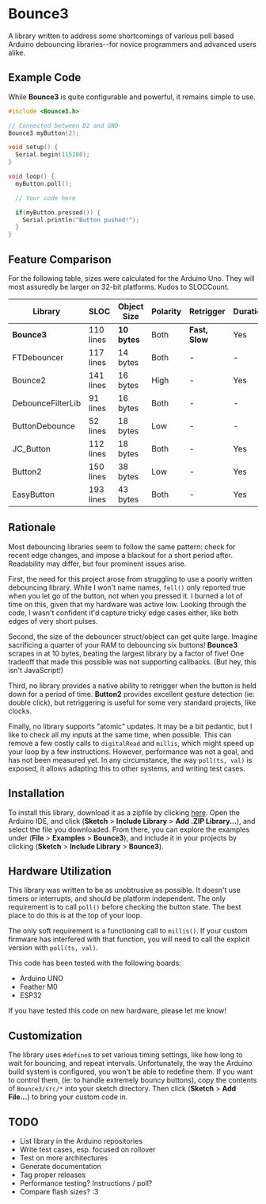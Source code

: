 # Bounce3

A library written to address some shortcomings of various poll based Arduino
debouncing libraries--for novice programmers and advanced users alike.

## Example Code

While **Bounce3** is quite configurable and powerful, it remains simple
to use.

```C++
#include <Bounce3.h>

// Connected between D2 and GND
Bounce3 myButton(2);

void setup() {
  Serial.begin(115200);
}

void loop() {
  myButton.poll();

  // Your code here

  if(myButton.pressed()) {
    Serial.println("Button pushed!");
  }
}
```
## Feature Comparison

For the following table, sizes were calculated for the Arduino Uno. They will
most assuredly be larger on 32-bit platforms. Kudos to SLOCCount.

| Library | SLOC | Object Size | Polarity | Retrigger | Duration | Gestures | Callbacks | Atomic |
| --- | --- | --- | --- | --- | --- | --- | --- | --- |
| **Bounce3** | 110 lines | **10 bytes** | Both | **Fast, Slow** | Yes | - | - | **Yes** |
| FTDebouncer | 117 lines | 14 bytes | Both | - | - | - | - | - |
| Bounce2 | 141 lines | 16 bytes | High | - | Yes | - | - | - |
| DebounceFilterLib | 91 lines | 16 bytes | Both | - | - | - | Yes | - |
| ButtonDebounce | 52 lines | 18 bytes | Low | - | - | - | Yes | - |
| JC_Button | 112 lines | 18 bytes | Both | - | Yes | Yes | - | - |
| Button2 | 150 lines | 38 bytes | Low | - | Yes | **Yes** | Yes | - |
| EasyButton | 193 lines | 43 bytes | Both | - | Yes | - | Yes | - |

## Rationale

Most debouncing libraries seem to follow the same pattern: check for recent
edge changes, and impose a blackout for a short period after. Readability may
differ, but four prominent issues arise.

First, the need for this project arose from struggling to use a poorly
written debouncing library. While I won't name names, `fell()` only reported
true when you let go of the button, not when you pressed it. I burned a lot of
time on this, given that my hardware was active low. Looking through
the code, I wasn't confident it'd capture tricky edge cases either, like
both edges of very short pulses.

Second, the size of the debouncer struct/object can get quite large. Imagine
sacrificing a quarter of your RAM to debouncing six buttons! **Bounce3**
scrapes in at 10 bytes, beating the largest library by a factor of five! One
tradeoff that made this possible was not supporting callbacks. (But hey,
this isn't JavaScript!)

Third, no library provides a native ability to retrigger when the button
is held down for a period of time. **Button2** provides excellent gesture
detection (ie: double click), but retriggering is useful for some very
standard projects, like clocks.

Finally, no library supports "atomic" updates. It may be a bit pedantic, but
I like to check all my inputs at the same time, when possible. This can
remove a few costly calls to `digitalRead` and `millis`, which might speed
up your loop by a few instructions. However, performance was not a goal, and
has not been measured yet. In any circumstance, the way `poll(ts, val)` is
exposed, it allows adapting this to other systems, and writing test cases.

## Installation

To install this library, download it as a zipfile by clicking
[here](https://github.com/tkuester/Bounce3/archive/master.zip). Open the
Arduino IDE, and click (**Sketch** > **Include Library** > **Add .ZIP
Library...**), and select the file you downloaded. From there, you can explore
the examples under (**File** > **Examples** > **Bounce3**), and include it in
your projects by clicking (**Sketch** > **Include Library** > **Bounce3**).

## Hardware Utilization

This library was written to be as unobtrusive as possible. It doesn't use
timers or interrupts, and should be platform independent. The only
requirement is to call `poll()` before checking the button state. The best
place to do this is at the top of your loop.

The only soft requirement is a functioning call to `millis()`. If your custom
firmware has interfered with that function, you will need to call the explicit
version with `poll(ts, val)`.

This code has been tested with the following boards:

 * Arduino UNO
 * Feather M0
 * ESP32

If you have tested this code on new hardware, please let me know!

## Customization

The library uses `#define`s to set various timing settings, like how long to
wait for bouncing, and repeat intervals. Unfortunately, the way the Arduino
build system is configured, you won't be able to redefine them. If you want
to control them, (ie: to handle extremely bouncy buttons), copy the contents
of `Bounce3/src/*` into your sketch directory. Then click (**Sketch** >
**Add File...**) to bring your custom code in.

## TODO

 - List library in the Arduino repositories
 - Write test cases, esp. focused on rollover
 - Test on more architectures
 - Generate documentation
 - Tag proper releases
 - Performance testing? Instructions / poll?
 - Compare flash sizes? :3
